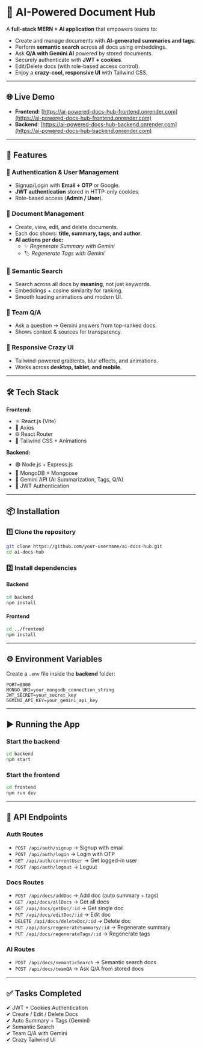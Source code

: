 # 📘 AI-Powered Document Hub  

A **full-stack MERN + AI application** that empowers teams to:  
- Create and manage documents with **AI-generated summaries and tags**.  
- Perform **semantic search** across all docs using embeddings.  
- Ask **Q/A with Gemini AI** powered by stored documents.  
- Securely authenticate with **JWT + cookies**.  
- Edit/Delete docs (with role-based access control).  
- Enjoy a **crazy-cool, responsive UI** with Tailwind CSS.  

---

## 🌐 Live Demo

- **Frontend**: [https://ai-powered-docs-hub-frontend.onrender.com](https://ai-powered-docs-hub-frontend.onrender.com)  
- **Backend**: [https://ai-powered-docs-hub-backend.onrender.com](https://ai-powered-docs-hub-backend.onrender.com)

---

## 🚀 Features  

### 🔹 Authentication & User Management  
- Signup/Login with **Email + OTP** or Google.  
- **JWT authentication** stored in HTTP-only cookies.  
- Role-based access (**Admin / User**).  

### 🔹 Document Management  
- Create, view, edit, and delete documents.  
- Each doc shows: **title, summary, tags, and author**.  
- **AI actions per doc:**  
  - ✨ *Regenerate Summary with Gemini*  
  - 🏷 *Regenerate Tags with Gemini*  

### 🔹 Semantic Search  
- Search across all docs by **meaning**, not just keywords.  
- Embeddings + cosine similarity for ranking.  
- Smooth loading animations and modern UI.  

### 🔹 Team Q/A  
- Ask a question → Gemini answers from top-ranked docs.  
- Shows context & sources for transparency.  
 

### 🔹 Responsive Crazy UI  
- Tailwind-powered gradients, blur effects, and animations.  
- Works across **desktop, tablet, and mobile**.  

---

## 🛠️ Tech Stack  

**Frontend:**  
- ⚛️ React.js (Vite)  
- 📡 Axios  
- 🌐 React Router  
- 🎨 Tailwind CSS + Animations  

**Backend:**  
- 🟢 Node.js + Express.js  
- 🍃 MongoDB + Mongoose  
- 🤖 Gemini API (AI Summarization, Tags, Q/A)  
- 🔑 JWT Authentication  

---

## 📦 Installation  

### 1️⃣ Clone the repository  
```bash
git clone https://github.com/your-username/ai-docs-hub.git
cd ai-docs-hub
```

### 2️⃣ Install dependencies  

#### Backend  
```bash
cd backend
npm install
```

#### Frontend  
```bash
cd ../frontend
npm install
```

---

## ⚙️ Environment Variables  

Create a `.env` file inside the **backend** folder:  

```env
PORT=8000
MONGO_URI=your_mongodb_connection_string
JWT_SECRET=your_secret_key
GEMINI_API_KEY=your_gemini_api_key
```

---

## ▶️ Running the App  

### Start the backend  
```bash
cd backend
npm start
```

### Start the frontend  
```bash
cd frontend
npm run dev
```

---

## 🔗 API Endpoints  

### **Auth Routes**  
- `POST /api/auth/signup` → Signup with email  
- `POST /api/auth/login` → Login with OTP  
- `GET /api/auth/currentUser` → Get logged-in user  
- `POST /api/auth/logout` → Logout  

### **Docs Routes**  
- `POST /api/docs/addDoc` → Add doc (auto summary + tags)  
- `GET /api/docs/allDocs` → Get all docs  
- `GET /api/docs/getDoc/:id` → Get single doc  
- `PUT /api/docs/editDoc/:id` → Edit doc  
- `DELETE /api/docs/deleteDoc/:id` → Delete doc  
- `PUT /api/docs/regenerateSummary/:id` → Regenerate summary  
- `PUT /api/docs/regenerateTags/:id` → Regenerate tags  

### **AI Routes**  
- `POST /api/docs/semanticSearch` → Semantic search docs  
- `POST /api/docs/teamQA` → Ask Q/A from stored docs  

---

## ✅ Tasks Completed  

✔ JWT + Cookies Authentication  
✔ Create / Edit / Delete Docs  
✔ Auto Summary + Tags (Gemini)  
✔ Semantic Search  
✔ Team Q/A with Gemini   
✔ Crazy Tailwind UI  


